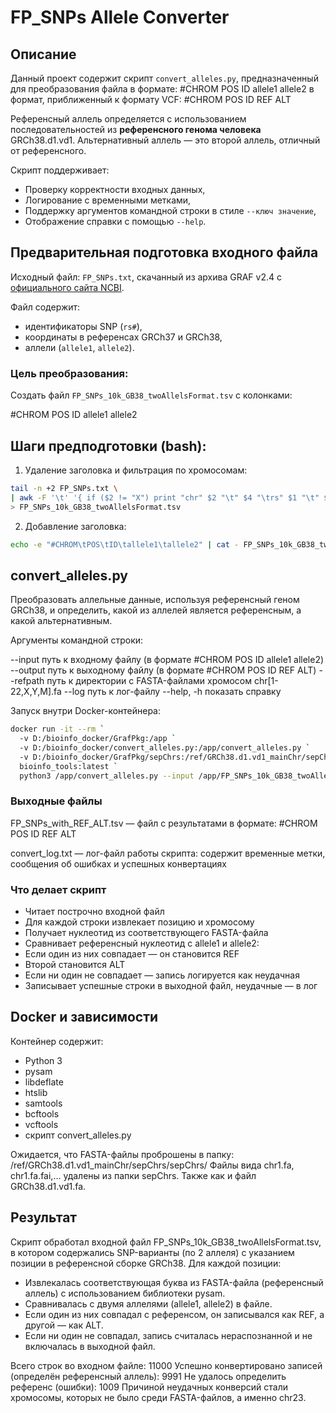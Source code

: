 # FP_SNPs Allele Converter

## Описание

Данный проект содержит скрипт `convert_alleles.py`, предназначенный для преобразования файла в формате:
#CHROM POS ID allele1 allele2
в формат, приближенный к формату VCF:
#CHROM POS ID REF ALT

Референсный аллель определяется с использованием последовательностей из **референсного генома человека** GRCh38.d1.vd1. Альтернативный аллель — это второй аллель, отличный от референсного.

Скрипт поддерживает:
- Проверку корректности входных данных,
- Логирование с временными метками,
- Поддержку аргументов командной строки в стиле `--ключ значение`,
- Отображение справки с помощью `--help`.

## Предварительная подготовка входного файла

Исходный файл: `FP_SNPs.txt`, скачанный из архива GRAF v2.4 с [официального сайта NCBI](https://www.ncbi.nlm.nih.gov/projects/gap/cgi-bin/Software.cgi).

Файл содержит:
- идентификаторы SNP (`rs#`),
- координаты в референсах GRCh37 и GRCh38,
- аллели (`allele1`, `allele2`).

### Цель преобразования:

Создать файл `FP_SNPs_10k_GB38_twoAllelsFormat.tsv` с колонками:

#CHROM POS ID allele1 allele2

## Шаги предподготовки (bash):

1. Удаление заголовка и фильтрация по хромосомам:
```bash
tail -n +2 FP_SNPs.txt \
| awk -F '\t' '{ if ($2 != "X") print "chr" $2 "\t" $4 "\trs" $1 "\t" $5 "\t" $6 }' \
> FP_SNPs_10k_GB38_twoAllelsFormat.tsv
```
2. Добавление заголовка:

```bash
echo -e "#CHROM\tPOS\tID\tallele1\tallele2" | cat - FP_SNPs_10k_GB38_twoAllelsFormat.tsv > tmp && mv tmp FP_SNPs_10k_GB38_twoAllelsFormat.tsv
```

## convert_alleles.py
Преобразовать аллельные данные, используя референсный геном GRCh38, и определить, какой из аллелей является референсным, а какой альтернативным.

Аргументы командной строки:

--input путь к входному файлу (в формате #CHROM POS ID allele1 allele2)
--output путь к выходному файлу (в формате #CHROM POS ID REF ALT)
--refpath путь к директории с FASTA-файлами хромосом chr[1-22,X,Y,M].fa
--log путь к лог-файлу
--help, -h показать справку

Запуск внутри Docker-контейнера:
```bash
docker run -it --rm `
  -v D:/bioinfo_docker/GrafPkg:/app `
  -v D:/bioinfo_docker/convert_alleles.py:/app/convert_alleles.py `
  -v D:/bioinfo_docker/GrafPkg/sepChrs:/ref/GRCh38.d1.vd1_mainChr/sepChrs/sepChrs `
  bioinfo_tools:latest `
  python3 /app/convert_alleles.py --input /app/FP_SNPs_10k_GB38_twoAllelsFormat.tsv --output /app/FP_SNPs_with_REF_ALT.tsv --refpath /ref/GRCh38.d1.vd1_mainChr/sepChrs/sepChrs --log /app/convert_log.txt
```
### Выходные файлы

FP_SNPs_with_REF_ALT.tsv — файл с результатами в формате:
#CHROM POS ID REF ALT

convert_log.txt — лог-файл работы скрипта: содержит временные метки, сообщения об ошибках и успешных конвертациях

### Что делает скрипт

- Читает построчно входной файл
- Для каждой строки извлекает позицию и хромосому
- Получает нуклеотид из соответствующего FASTA-файла
- Сравнивает референсный нуклеотид с allele1 и allele2:
- Если один из них совпадает — он становится REF
- Второй становится ALT
- Если ни один не совпадает — запись логируется как неудачная
- Записывает успешные строки в выходной файл, неудачные — в лог

## Docker и зависимости

Контейнер содержит:
- Python 3
- pysam
- libdeflate
- htslib
- samtools
- bcftools
- vcftools
- скрипт convert_alleles.py

Ожидается, что FASTA-файлы проброшены в папку: /ref/GRCh38.d1.vd1_mainChr/sepChrs/sepChrs/
Файлы вида chr1.fa, chr1.fa.fai,... удалены из папки sepChrs. Также как и файл GRCh38.d1.vd1.fa.

## Результат
Скрипт обработал входной файл FP_SNPs_10k_GB38_twoAllelsFormat.tsv, в котором содержались SNP-варианты (по 2 аллеля) с указанием позиции в референсной сборке GRCh38. Для каждой позиции:
- Извлекалась соответствующая буква из FASTA-файла (референсный аллель) с использованием библиотеки pysam.
- Сравнивалась с двумя аллелями (allele1, allele2) в файле.
- Если один из них совпадал с референсом, он записывался как REF, а другой — как ALT.
- Если ни один не совпадал, запись считалась нераспознанной и не включалась в выходной файл.

Всего строк во входном файле: 11000
Успешно конвертировано записей (определён референсный аллель): 9991
Не удалось определить референс (ошибки): 1009
Причиной неудачных конверсий стали хромосомы, которых не было среди FASTA-файлов, а именно chr23.
